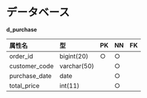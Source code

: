 # データベース
**d_purchase**

|属性名|型|PK|NN|FK|
|:-----|:----|:--|:--|:--|
|order_id|bigint(20)|○|○||
|customer_code|varchar(50)||○||
|purchase_date|date||○||
|total_price|int(11)||○||
